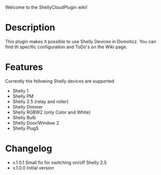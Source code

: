 Welcome to the ShellyCloudPlugin wiki!

# Description
This plugin makes it possible to use Shelly Devices in Domoticz.
You can find th specific configuration and ToDo's on the Wiki page.

# Features
Currently the following Shelly devices are supported
* Shelly 1
* Shelly PM
* Shelly 2.5 (relay and roller)
* Shelly Dimmer
* Shelly RGBW2 (only Color and White)
* Shelly Bulb
* Shelly Door/Window 2
* Shelly PlugS

# Changelog
* v.1.0.1 Small fix for switching on/off Shelly 2.5
* v.1.0.0 Initial version
